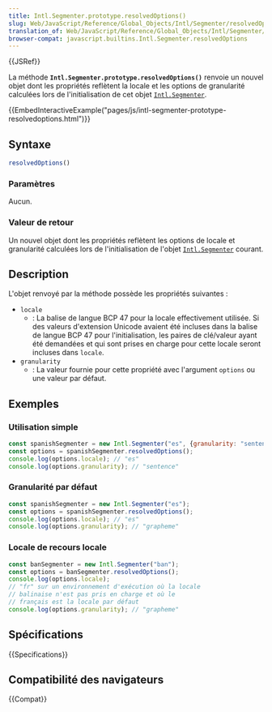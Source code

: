 ```yaml
---
title: Intl.Segmenter.prototype.resolvedOptions()
slug: Web/JavaScript/Reference/Global_Objects/Intl/Segmenter/resolvedOptions
translation_of: Web/JavaScript/Reference/Global_Objects/Intl/Segmenter/resolvedOptions
browser-compat: javascript.builtins.Intl.Segmenter.resolvedOptions
---
```

{{JSRef}}

La méthode **`Intl.Segmenter.prototype.resolvedOptions()`** renvoie un nouvel objet dont les propriétés reflètent la locale et les options de granularité calculées lors de l'initialisation de cet objet [`Intl.Segmenter`](/fr/docs/Web/JavaScript/Reference/Global_Objects/Intl/Segmenter).

{{EmbedInteractiveExample("pages/js/intl-segmenter-prototype-resolvedoptions.html")}}

## Syntaxe

```js
resolvedOptions()
```

### Paramètres

Aucun.

### Valeur de retour

Un nouvel objet dont les propriétés reflètent les options de locale et granularité calculées lors de l'initialisation de l'objet [`Intl.Segmenter`](/fr/docs/Web/JavaScript/Reference/Global_Objects/Intl/Segmenter) courant.

## Description

L'objet renvoyé par la méthode possède les propriétés suivantes&nbsp;:

- `locale`
  - : La balise de langue BCP 47 pour la locale effectivement utilisée. Si des valeurs d'extension Unicode avaient été incluses dans la balise de langue BCP 47 pour l'initialisation, les paires de clé/valeur ayant été demandées et qui sont prises en charge pour cette locale seront incluses dans `locale`.
- `granularity`
  - : La valeur fournie pour cette propriété avec l'argument `options` ou une valeur par défaut.

## Exemples

### Utilisation simple

```js
const spanishSegmenter = new Intl.Segmenter("es", {granularity: "sentence"});
const options = spanishSegmenter.resolvedOptions();
console.log(options.locale); // "es"
console.log(options.granularity); // "sentence"
```

### Granularité par défaut

```js
const spanishSegmenter = new Intl.Segmenter("es");
const options = spanishSegmenter.resolvedOptions();
console.log(options.locale); // "es"
console.log(options.granularity); // "grapheme"
```

### Locale de recours locale

```js
const banSegmenter = new Intl.Segmenter("ban");
const options = banSegmenter.resolvedOptions();
console.log(options.locale);
// "fr" sur un environnement d'exécution où la locale
// balinaise n'est pas pris en charge et où le 
// français est la locale par défaut
console.log(options.granularity); // "grapheme"
```

## Spécifications

{{Specifications}}

## Compatibilité des navigateurs

{{Compat}}
